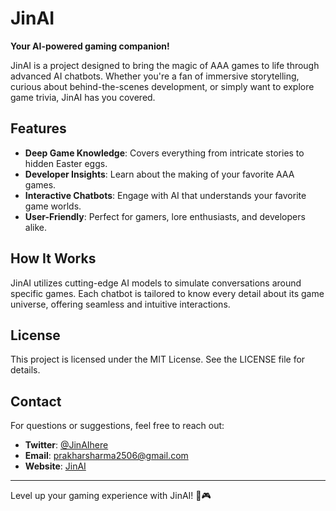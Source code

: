 # JinAI

**Your AI-powered gaming companion!**

JinAI is a project designed to bring the magic of AAA games to life through advanced AI chatbots. Whether you're a fan of immersive storytelling, curious about behind-the-scenes development, or simply want to explore game trivia, JinAI has you covered.

## Features

- **Deep Game Knowledge**: Covers everything from intricate stories to hidden Easter eggs.
- **Developer Insights**: Learn about the making of your favorite AAA games.
- **Interactive Chatbots**: Engage with AI that understands your favorite game worlds.
- **User-Friendly**: Perfect for gamers, lore enthusiasts, and developers alike.

## How It Works

JinAI utilizes cutting-edge AI models to simulate conversations around specific games. Each chatbot is tailored to know every detail about its game universe, offering seamless and intuitive interactions.

## License

This project is licensed under the MIT License. See the LICENSE file for details.

## Contact

For questions or suggestions, feel free to reach out:
- **Twitter**: [@JinAIhere](https://x.com/JinAIhere)
- **Email**: prakharsharma2506@gmail.com
- **Website**: [JinAI](https://jin-ai-wheat.vercel.app/)


---

Level up your gaming experience with JinAI! 🚀🎮
